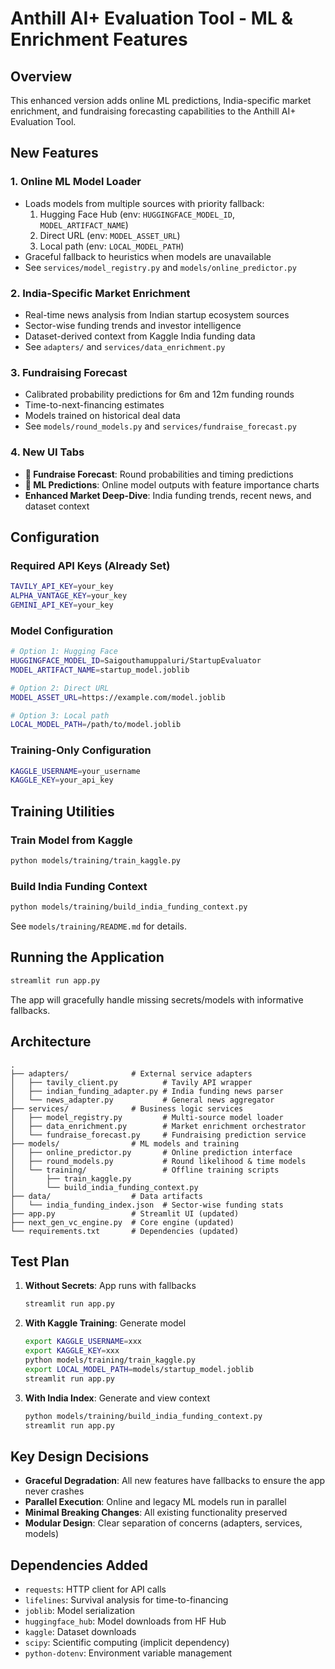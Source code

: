 # Anthill AI+ Evaluation Tool - ML & Enrichment Features

## Overview

This enhanced version adds online ML predictions, India-specific market enrichment, and fundraising forecasting capabilities to the Anthill AI+ Evaluation Tool.

## New Features

### 1. Online ML Model Loader
- Loads models from multiple sources with priority fallback:
  1. Hugging Face Hub (env: `HUGGINGFACE_MODEL_ID`, `MODEL_ARTIFACT_NAME`)
  2. Direct URL (env: `MODEL_ASSET_URL`)
  3. Local path (env: `LOCAL_MODEL_PATH`)
- Graceful fallback to heuristics when models are unavailable
- See `services/model_registry.py` and `models/online_predictor.py`

### 2. India-Specific Market Enrichment
- Real-time news analysis from Indian startup ecosystem sources
- Sector-wise funding trends and investor intelligence
- Dataset-derived context from Kaggle India funding data
- See `adapters/` and `services/data_enrichment.py`

### 3. Fundraising Forecast
- Calibrated probability predictions for 6m and 12m funding rounds
- Time-to-next-financing estimates
- Models trained on historical deal data
- See `models/round_models.py` and `services/fundraise_forecast.py`

### 4. New UI Tabs
- **💸 Fundraise Forecast**: Round probabilities and timing predictions
- **🤖 ML Predictions**: Online model outputs with feature importance charts
- **Enhanced Market Deep-Dive**: India funding trends, recent news, and dataset context

## Configuration

### Required API Keys (Already Set)
```bash
TAVILY_API_KEY=your_key
ALPHA_VANTAGE_KEY=your_key
GEMINI_API_KEY=your_key
```

### Model Configuration
```bash
# Option 1: Hugging Face
HUGGINGFACE_MODEL_ID=Saigouthamuppaluri/StartupEvaluator
MODEL_ARTIFACT_NAME=startup_model.joblib

# Option 2: Direct URL
MODEL_ASSET_URL=https://example.com/model.joblib

# Option 3: Local path
LOCAL_MODEL_PATH=/path/to/model.joblib
```

### Training-Only Configuration
```bash
KAGGLE_USERNAME=your_username
KAGGLE_KEY=your_api_key
```

## Training Utilities

### Train Model from Kaggle
```bash
python models/training/train_kaggle.py
```

### Build India Funding Context
```bash
python models/training/build_india_funding_context.py
```

See `models/training/README.md` for details.

## Running the Application

```bash
streamlit run app.py
```

The app will gracefully handle missing secrets/models with informative fallbacks.

## Architecture

```
.
├── adapters/              # External service adapters
│   ├── tavily_client.py          # Tavily API wrapper
│   ├── indian_funding_adapter.py # India funding news parser
│   └── news_adapter.py           # General news aggregator
├── services/              # Business logic services
│   ├── model_registry.py         # Multi-source model loader
│   ├── data_enrichment.py        # Market enrichment orchestrator
│   └── fundraise_forecast.py     # Fundraising prediction service
├── models/                # ML models and training
│   ├── online_predictor.py       # Online prediction interface
│   ├── round_models.py           # Round likelihood & time models
│   └── training/                 # Offline training scripts
│       ├── train_kaggle.py
│       └── build_india_funding_context.py
├── data/                  # Data artifacts
│   └── india_funding_index.json  # Sector-wise funding stats
├── app.py                 # Streamlit UI (updated)
├── next_gen_vc_engine.py  # Core engine (updated)
└── requirements.txt       # Dependencies (updated)
```

## Test Plan

1. **Without Secrets**: App runs with fallbacks
   ```bash
   streamlit run app.py
   ```

2. **With Kaggle Training**: Generate model
   ```bash
   export KAGGLE_USERNAME=xxx
   export KAGGLE_KEY=xxx
   python models/training/train_kaggle.py
   export LOCAL_MODEL_PATH=models/startup_model.joblib
   streamlit run app.py
   ```

3. **With India Index**: Generate and view context
   ```bash
   python models/training/build_india_funding_context.py
   streamlit run app.py
   ```

## Key Design Decisions

- **Graceful Degradation**: All new features have fallbacks to ensure the app never crashes
- **Parallel Execution**: Online and legacy ML models run in parallel
- **Minimal Breaking Changes**: All existing functionality preserved
- **Modular Design**: Clear separation of concerns (adapters, services, models)

## Dependencies Added

- `requests`: HTTP client for API calls
- `lifelines`: Survival analysis for time-to-financing
- `joblib`: Model serialization
- `huggingface_hub`: Model downloads from HF Hub
- `kaggle`: Dataset downloads
- `scipy`: Scientific computing (implicit dependency)
- `python-dotenv`: Environment variable management

